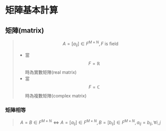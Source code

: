 # 矩陣基本計算

## 矩陣\(matrix\)

> $$A=[a_{ij}]\in F^{M \times N}, F \text{ is field}$$
>
> * 當$$F = \mathbb{R}$$時為實數矩陣\(real matrix\)
> * 當$$F=\mathbb{C}$$時為複數矩陣\(complex matrix\)

### 矩陣相等

> $$ A=B\in F^{M\times N} \Leftrightarrow 
> A=[a_{ij}]\in F^{M \times N}, B=[b_{ij}]\in F^{M \times N}, a_{ij} = b_{ij}, \forall i, j$$




